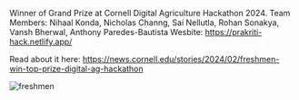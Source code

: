 Winner of Grand Prize at Cornell Digital Agriculture Hackathon 2024.
Team Members: Nihaal Konda, Nicholas Channg, Sai Nellutla, Rohan Sonakya, Vansh Bherwal, Anthony Paredes-Bautista
Wesbite: https://prakriti-hack.netlify.app/

Read about it here: https://news.cornell.edu/stories/2024/02/freshmen-win-top-prize-digital-ag-hackathon

![freshmen](https://news.cornell.edu/sites/default/files/styles/full_size/public/freshmen_0.jpg?itok=Yq14i2IN)
